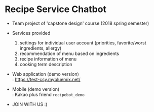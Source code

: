 
# Recipe Service Chatbot 
- Team project of 'capstone design' course (2018 spring semester)

- Services provided
  1. settings for individual user account (priorities, favorite/worst ingredients, allergy)
  2. recommendation of menu based on ingredients
  3. recipe information of menu
  4. cooking term description 

- Web application (demo version) </br>
 : https://test-csy.mybluemix.net/

- Mobile (demo version) </br>
: Kakao plus friend  `recipebot_demo`

- JOIN WITH US :)
